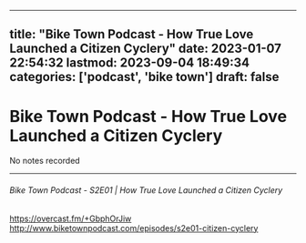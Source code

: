 
---
title: "Bike Town Podcast - How True Love Launched a Citizen Cyclery"
date: 2023-01-07 22:54:32
lastmod: 2023-09-04 18:49:34
categories: ['podcast', 'bike town']
draft: false
---


# Bike Town Podcast - How True Love Launched a Citizen Cyclery

No notes recorded

- - -
###### Bike Town Podcast - S2E01 | How True Love Launched a Citizen Cyclery

https://overcast.fm/+GbphOrJiw  
http://www.biketownpodcast.com/episodes/s2e01-citizen-cyclery

<!-- #public #podcast #bike town# -->

<!-- {BearID:BEF5423C-B757-4016-8DD2-C724356325F3-28016-00002D97D59BAEC7} -->

